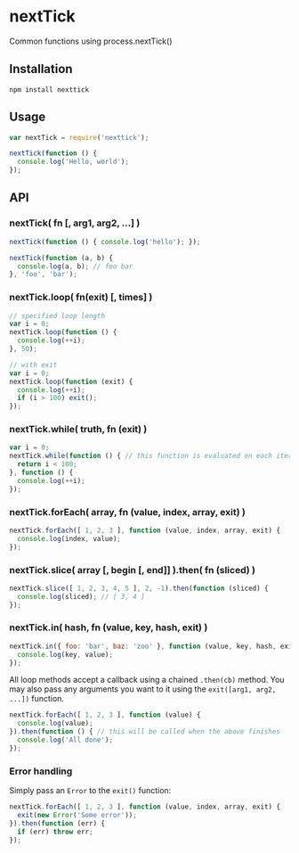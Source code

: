 nextTick
========

Common functions using process.nextTick()

Installation
------------
    npm install nexttick

Usage
-----

```javascript
var nextTick = require('nexttick');

nextTick(function () {
  console.log('Hello, world');
});
```

API
---

### nextTick( fn [, arg1, arg2, ...] )

```javascript
nextTick(function () { console.log('hello'); });

nextTick(function (a, b) {
  console.log(a, b); // foo bar
}, 'foo', 'bar');
```

### nextTick.loop( fn(exit) [, times] )

```javascript
// specified loop length
var i = 0;
nextTick.loop(function () {
  console.log(++i);
}, 50);

// with exit
var i = 0;
nextTick.loop(function (exit) {
  console.log(++i);
  if (i > 100) exit();
});
```

### nextTick.while( truth, fn (exit) )

```javascript
var i = 0;
nextTick.while(function () { // this function is evaluated on each iteration
  return i < 100;
}, function () {
  console.log(++i);
});
```

### nextTick.forEach( array, fn (value, index, array, exit) )

```javascript
nextTick.forEach([ 1, 2, 3 ], function (value, index, array, exit) {
  console.log(index, value);
});
```

### nextTick.slice( array [, begin [, end]] ).then( fn (sliced) )

```javascript
nextTick.slice([ 1, 2, 3, 4, 5 ], 2, -1).then(function (sliced) {
  console.log(sliced); // [ 3, 4 ]
});
```

### nextTick.in( hash, fn (value, key, hash, exit) )

```javascript
nextTick.in({ foo: 'bar', baz: 'zoo' }, function (value, key, hash, exit) {
  console.log(key, value);
});
```

All loop methods accept a callback using a chained ```.then(cb)``` method.
You may also pass any arguments you want to it using the `exit([arg1, arg2, ...])` function.

```javascript
nextTick.forEach([ 1, 2, 3 ], function (value) {
  console.log(value);
}).then(function () { // this will be called when the above finishes
  console.log('All done');
});
```

### Error handling

Simply pass an `Error` to the `exit()` function:

```javascript
nextTick.forEach([ 1, 2, 3 ], function (value, index, array, exit) {
  exit(new Error('Some error'));
}).then(function (err) {
  if (err) throw err;
});